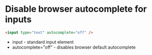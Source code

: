# Disable browser autocomplete for inputs

```html
<input type="text" autocomplete="off" />
```

- input - standard input element
- autocomplete="off" - disables browser default autocomplete

